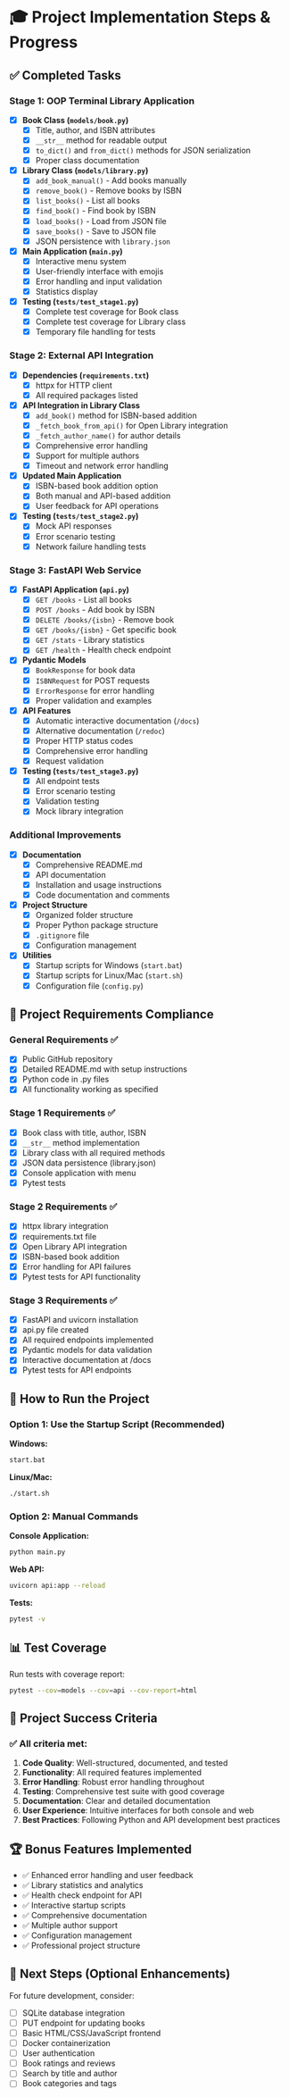 # 🎓 Project Implementation Steps & Progress

## ✅ Completed Tasks

### Stage 1: OOP Terminal Library Application
- [x] **Book Class (`models/book.py`)**
  - [x] Title, author, and ISBN attributes
  - [x] `__str__` method for readable output
  - [x] `to_dict()` and `from_dict()` methods for JSON serialization
  - [x] Proper class documentation

- [x] **Library Class (`models/library.py`)**
  - [x] `add_book_manual()` - Add books manually
  - [x] `remove_book()` - Remove books by ISBN
  - [x] `list_books()` - List all books
  - [x] `find_book()` - Find book by ISBN
  - [x] `load_books()` - Load from JSON file
  - [x] `save_books()` - Save to JSON file
  - [x] JSON persistence with `library.json`

- [x] **Main Application (`main.py`)**
  - [x] Interactive menu system
  - [x] User-friendly interface with emojis
  - [x] Error handling and input validation
  - [x] Statistics display

- [x] **Testing (`tests/test_stage1.py`)**
  - [x] Complete test coverage for Book class
  - [x] Complete test coverage for Library class
  - [x] Temporary file handling for tests

### Stage 2: External API Integration
- [x] **Dependencies (`requirements.txt`)**
  - [x] httpx for HTTP client
  - [x] All required packages listed

- [x] **API Integration in Library Class**
  - [x] `add_book()` method for ISBN-based addition
  - [x] `_fetch_book_from_api()` for Open Library integration
  - [x] `_fetch_author_name()` for author details
  - [x] Comprehensive error handling
  - [x] Support for multiple authors
  - [x] Timeout and network error handling

- [x] **Updated Main Application**
  - [x] ISBN-based book addition option
  - [x] Both manual and API-based addition
  - [x] User feedback for API operations

- [x] **Testing (`tests/test_stage2.py`)**
  - [x] Mock API responses
  - [x] Error scenario testing
  - [x] Network failure handling tests

### Stage 3: FastAPI Web Service
- [x] **FastAPI Application (`api.py`)**
  - [x] `GET /books` - List all books
  - [x] `POST /books` - Add book by ISBN
  - [x] `DELETE /books/{isbn}` - Remove book
  - [x] `GET /books/{isbn}` - Get specific book
  - [x] `GET /stats` - Library statistics
  - [x] `GET /health` - Health check endpoint

- [x] **Pydantic Models**
  - [x] `BookResponse` for book data
  - [x] `ISBNRequest` for POST requests
  - [x] `ErrorResponse` for error handling
  - [x] Proper validation and examples

- [x] **API Features**
  - [x] Automatic interactive documentation (`/docs`)
  - [x] Alternative documentation (`/redoc`)
  - [x] Proper HTTP status codes
  - [x] Comprehensive error handling
  - [x] Request validation

- [x] **Testing (`tests/test_stage3.py`)**
  - [x] All endpoint tests
  - [x] Error scenario testing
  - [x] Validation testing
  - [x] Mock library integration

### Additional Improvements
- [x] **Documentation**
  - [x] Comprehensive README.md
  - [x] API documentation
  - [x] Installation and usage instructions
  - [x] Code documentation and comments

- [x] **Project Structure**
  - [x] Organized folder structure
  - [x] Proper Python package structure
  - [x] `.gitignore` file
  - [x] Configuration management

- [x] **Utilities**
  - [x] Startup scripts for Windows (`start.bat`)
  - [x] Startup scripts for Linux/Mac (`start.sh`)
  - [x] Configuration file (`config.py`)

## 🎯 Project Requirements Compliance

### General Requirements ✅
- [x] Public GitHub repository
- [x] Detailed README.md with setup instructions
- [x] Python code in .py files
- [x] All functionality working as specified

### Stage 1 Requirements ✅
- [x] Book class with title, author, ISBN
- [x] `__str__` method implementation
- [x] Library class with all required methods
- [x] JSON data persistence (library.json)
- [x] Console application with menu
- [x] Pytest tests

### Stage 2 Requirements ✅
- [x] httpx library integration
- [x] requirements.txt file
- [x] Open Library API integration
- [x] ISBN-based book addition
- [x] Error handling for API failures
- [x] Pytest tests for API functionality

### Stage 3 Requirements ✅
- [x] FastAPI and uvicorn installation
- [x] api.py file created
- [x] All required endpoints implemented
- [x] Pydantic models for data validation
- [x] Interactive documentation at /docs
- [x] Pytest tests for API endpoints

## 🚀 How to Run the Project

### Option 1: Use the Startup Script (Recommended)
**Windows:**
```bash
start.bat
```

**Linux/Mac:**
```bash
./start.sh
```

### Option 2: Manual Commands

**Console Application:**
```bash
python main.py
```

**Web API:**
```bash
uvicorn api:app --reload
```

**Tests:**
```bash
pytest -v
```

## 📊 Test Coverage

Run tests with coverage report:
```bash
pytest --cov=models --cov=api --cov-report=html
```

## 🎉 Project Success Criteria

### ✅ All criteria met:
1. **Code Quality**: Well-structured, documented, and tested
2. **Functionality**: All required features implemented
3. **Error Handling**: Robust error handling throughout
4. **Testing**: Comprehensive test suite with good coverage
5. **Documentation**: Clear and detailed documentation
6. **User Experience**: Intuitive interfaces for both console and web
7. **Best Practices**: Following Python and API development best practices

## 🏆 Bonus Features Implemented

- ✅ Enhanced error handling and user feedback
- ✅ Library statistics and analytics
- ✅ Health check endpoint for API
- ✅ Interactive startup scripts
- ✅ Comprehensive documentation
- ✅ Multiple author support
- ✅ Configuration management
- ✅ Professional project structure

## 📝 Next Steps (Optional Enhancements)

For future development, consider:
- [ ] SQLite database integration
- [ ] PUT endpoint for updating books
- [ ] Basic HTML/CSS/JavaScript frontend
- [ ] Docker containerization
- [ ] User authentication
- [ ] Book ratings and reviews
- [ ] Search by title and author
- [ ] Book categories and tags

